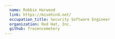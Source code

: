 ```yaml
---
  name: Robbie Harwood
  link: https://mivehind.net/
  occupation_title: Security Software Engineer
  organization: Red Hat, Inc.
  github: frozencemetery
---
```

